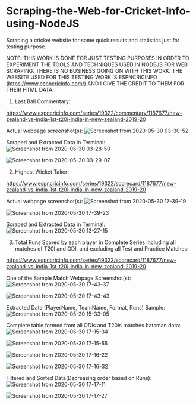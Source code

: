# Scraping-the-Web-for-Cricket-Info-using-NodeJS
Scraping a cricket website for some quick results and statistics just for testing purpose.

NOTE: THIS WORK IS DONE FOR JUST TESTING PURPOSES IN ORDER TO EXPERIMENT THE TOOLS AND TECHNIQUES USED IN NODEJS FOR WEB SCRAPING. THERE IS NO BUSINESS GOING ON WITH THIS WORK. THE WEBSITE USED FOR THIS TESTING WORK IS ESPNCRICINFO (https://www.espncricinfo.com/) AND I GIVE THE CREDIT TO THEM FOR THEIR HTML DATA.


1. Last Ball Commentary: 

https://www.espncricinfo.com/series/19322/commentary/1187677/new-zealand-vs-india-1st-t20i-india-in-new-zealand-2019-20


Actual webpage screenshot(s):
![Screenshot from 2020-05-30 03-30-52](https://user-images.githubusercontent.com/22445094/83327673-41746880-a29b-11ea-9d4f-b0fc7e324f9f.png)


Scraped and Extracted Data in Terminal:
![Screenshot from 2020-05-30 03-28-50](https://user-images.githubusercontent.com/22445094/83327694-7680bb00-a29b-11ea-834f-ac796d5f27c7.png)

![Screenshot from 2020-05-30 03-29-07](https://user-images.githubusercontent.com/22445094/83327695-7bde0580-a29b-11ea-9a2b-1ad6984a14a6.png)


2. Highest Wicket Taker: 

https://www.espncricinfo.com/series/19322/scorecard/1187677/new-zealand-vs-india-1st-t20i-india-in-new-zealand-2019-20


Actual webpage screenshot(s):
![Screenshot from 2020-05-30 17-39-19](https://user-images.githubusercontent.com/22445094/83327843-9664ae80-a29c-11ea-871b-e62c7cb864e2.png)

![Screenshot from 2020-05-30 17-39-23](https://user-images.githubusercontent.com/22445094/83327847-9e245300-a29c-11ea-967e-402d58a2035e.png)


Scraped and Extracted Data in Terminal:
![Screenshot from 2020-05-30 13-27-15](https://user-images.githubusercontent.com/22445094/83327853-a8dee800-a29c-11ea-8441-37cbe9138d51.png)


3. Total Runs Scored by each player in Complete Series including all matches of T20I and ODI, and excluding all Test and Practice Matches:

https://www.espncricinfo.com/series/19322/scorecard/1187677/new-zealand-vs-india-1st-t20i-india-in-new-zealand-2019-20


One of the Sample Match Webpage Screenshot(s):
![Screenshot from 2020-05-30 17-43-37](https://user-images.githubusercontent.com/22445094/83327918-34f10f80-a29d-11ea-89cc-7ae94e9aa8de.png)

![Screenshot from 2020-05-30 17-43-43](https://user-images.githubusercontent.com/22445094/83327929-3c181d80-a29d-11ea-9079-db0ae7bae6a9.png)


Extracted Data (PlayerName, TeamName, Format, Runs) Sample:
![Screenshot from 2020-05-30 15-33-05](https://user-images.githubusercontent.com/22445094/83327978-8c8f7b00-a29d-11ea-822f-d7c37e0a0e09.png)


Complete table formed from all ODIs and T20Is matches batsman data:
![Screenshot from 2020-05-30 17-15-34](https://user-images.githubusercontent.com/22445094/83327986-9a450080-a29d-11ea-8e3d-85ee3f80e839.png)

![Screenshot from 2020-05-30 17-15-55](https://user-images.githubusercontent.com/22445094/83327989-a03ae180-a29d-11ea-8f02-39fe39bd1a47.png)

![Screenshot from 2020-05-30 17-16-22](https://user-images.githubusercontent.com/22445094/83327990-a466ff00-a29d-11ea-9e2e-36c1ebb5584f.png)

![Screenshot from 2020-05-30 17-16-32](https://user-images.githubusercontent.com/22445094/83327994-aa5ce000-a29d-11ea-8d20-d87aca574f33.png)


Filtered and Sorted Data(Decreasing order based on Runs):
![Screenshot from 2020-05-30 17-17-11](https://user-images.githubusercontent.com/22445094/83327999-b183ee00-a29d-11ea-9b7e-3523c308e634.png)

![Screenshot from 2020-05-30 17-17-27](https://user-images.githubusercontent.com/22445094/83328002-b648a200-a29d-11ea-87e7-d165ac24d930.png)
